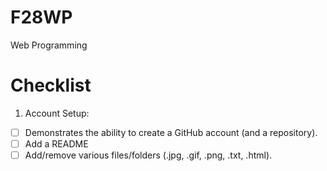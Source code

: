 # F28WP
Web Programming

# Checklist

1. Account Setup:
- [ ] Demonstrates the ability to create a GitHub account (and a repository).
- [ ] Add a README
- [ ] Add/remove various files/folders (.jpg, .gif, .png, .txt, .html).
